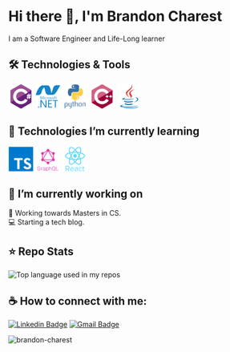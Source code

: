 # Hi there 👋, I'm Brandon Charest

I am a Software Engineer and Life-Long learner

## 🛠 Technologies & Tools
<img src="https://raw.githubusercontent.com/devicons/devicon/00f02ef57fb7601fd1ddcc2fe6fe670fef3ae3e4/icons/csharp/csharp-original.svg" width="50" height="50"/> <img src="https://raw.githubusercontent.com/devicons/devicon/00f02ef57fb7601fd1ddcc2fe6fe670fef3ae3e4/icons/dot-net/dot-net-plain-wordmark.svg" width="50" height="50"/> <img src="https://raw.githubusercontent.com/devicons/devicon/00f02ef57fb7601fd1ddcc2fe6fe670fef3ae3e4/icons/python/python-original-wordmark.svg" width="50" height="50"/> <img src="https://raw.githubusercontent.com/devicons/devicon/00f02ef57fb7601fd1ddcc2fe6fe670fef3ae3e4/icons/cplusplus/cplusplus-original.svg" width="50" height="50"/> <img src="https://raw.githubusercontent.com/devicons/devicon/00f02ef57fb7601fd1ddcc2fe6fe670fef3ae3e4/icons/java/java-original.svg" width="50" height="50"/>


## 🌱 Technologies I’m currently learning 
<img src="https://raw.githubusercontent.com/devicons/devicon/00f02ef57fb7601fd1ddcc2fe6fe670fef3ae3e4/icons/typescript/typescript-original.svg" width="50" height="50"/> <img src="https://raw.githubusercontent.com/devicons/devicon/00f02ef57fb7601fd1ddcc2fe6fe670fef3ae3e4/icons/graphql/graphql-plain-wordmark.svg" width="50" height="50"/> <img src="https://raw.githubusercontent.com/devicons/devicon/00f02ef57fb7601fd1ddcc2fe6fe670fef3ae3e4/icons/react/react-original-wordmark.svg" width="50" height="50"/>


## 🔭 I’m currently working on
🏫 Working towards Masters in CS.</br>
💻 Starting a tech blog.

## ⭐ Repo Stats
<img width="" src="https://github-readme-stats.vercel.app/api/top-langs/?username=brandon-charest&layout=compact&theme=dracula&hide=HTML" alt="Top language used in my repos" />


## ☕ How to connect with me:
[![Linkedin Badge](https://img.shields.io/badge/-LinkedIn-blue?style=flat-square&logo=Linkedin&logoColor=white&link=https://www.linkedin.com/in/csabatothdev/)](https://www.linkedin.com/in/brandon-charest/)
[![Gmail Badge](https://img.shields.io/badge/-Gmail-c14438?style=flat-square&logo=Gmail&logoColor=white&link=mailto:b.charest019@gmail.com)](mailto:b.charest019@gmail.com)



<img src="https://komarev.com/ghpvc/?username=brandon-charest" alt="brandon-charest" />

<!--

<img align="center" src="https://github-readme-stats.vercel.app/api/top-langs/?username=brandon-charest&langs_count=5" />

-->
>

